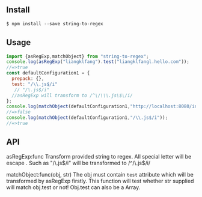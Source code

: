 ## Install
```js
$ npm install --save string-to-regex
```

## Usage
```js
import {asRegExp,matchObject} from "string-to-regex";
console.log(asRegExp("liangklfang").test("liangklfangl.hello.com"));
//=>true
const defaultConfiguration1 = {
  prepack: {},
  test: "/\\.js$/i"
   // "/\.js$/i"
  //asRegExp will transform to /^\/\\\.js\$\/i/
};
console.log(matchObject(defaultConfiguration1,"http://localhost:8080/index.js"));
//=>false
console.log(matchObject(defaultConfiguration1,"/\\.js$/i"));
//=>true
```

## API

 asRegExp:func
  Transform provided string to regex. All special letter will be escape . Such as "/\\.js$/i" will be transformed to  /^\/\\\.js\$\/i/

matchObject:func(obj, str)
  The obj must contain `test` attribute which will be transformed by asRegExp firstly. This function will test whether str supplied will match obj.test or not! Obj.test can also be a Array.


